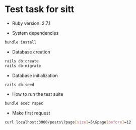 # Test task for sitt

* Ruby version: 2.7.1

* System dependencies
  
```bash
bundle install
```

* Database creation

```bash
rails db:create
rails db:migrate
```

* Database initialization

```bash
rails db:seed
```

* How to run the test suite

```bash
bundle exec rspec
```

* Make first request

```bash
curl localhost:3000/posts\?page[size]=5\&page[before]=12
```
